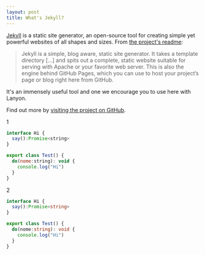 ```yaml
---
layout: post
title: What's Jekyll?
---
```


[Jekyll](http://jekyllrb.com) is a static site generator, an open-source tool for creating simple yet powerful websites of all shapes and sizes. From [the project's readme](https://github.com/mojombo/jekyll/blob/master/README.markdown):

  > Jekyll is a simple, blog aware, static site generator. It takes a template directory [...] and spits out a complete, static website suitable for serving with Apache or your favorite web server. This is also the engine behind GitHub Pages, which you can use to host your project’s page or blog right here from GitHub.

It's an immensely useful tool and one we encourage you to use here with Lanyon.

Find out more by [visiting the project on GitHub](https://github.com/mojombo/jekyll).

1

```javascript
interface Hi {
  say():Promise<string>
}

export class Test() {
  do(nome:string): void {
    console.log("Hi")
  }
}
```

2

```typescript
interface Hi {
  say():Promise<string>
}

export class Test() {
  do(nome:string): void {
    console.log("Hi")
  }
}
```
